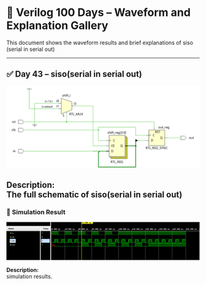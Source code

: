 
# 📘 Verilog 100 Days – Waveform and Explanation Gallery

This document shows the waveform results and brief explanations of siso (serial in serial out)

---

## ✅ Day 43 –  siso(serial in serial out)

 

![ siso(serial in serial out)](./images/siso_schematic.png)

**Description:**  
 The full schematic of  siso(serial in serial out)
---

### 🔬 Simulation Result

![Simulation Waveform](./images/siso_sim.png)

**Description:**  
simulation results.
